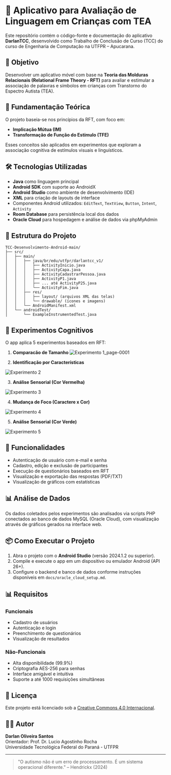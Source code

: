 # 📱 Aplicativo para Avaliação de Linguagem em Crianças com TEA

Este repositório contém o código-fonte e documentação do aplicativo **DarlanTCC**, desenvolvido como Trabalho de Conclusão de Curso (TCC) do curso de Engenharia de Computação na UTFPR – Apucarana.

## 🎯 Objetivo

Desenvolver um aplicativo móvel com base na **Teoria das Molduras Relacionais (Relational Frame Theory - RFT)** para avaliar e estimular a associação de palavras e símbolos em crianças com Transtorno do Espectro Autista (TEA).

## 🧠 Fundamentação Teórica

O projeto baseia-se nos princípios da RFT, com foco em:

- **Implicação Mútua (IM)**
- **Transformação de Função do Estímulo (TFE)**

Esses conceitos são aplicados em experimentos que exploram a associação cognitiva de estímulos visuais e linguísticos.

## 🛠️ Tecnologias Utilizadas

- **Java** como linguagem principal
- **Android SDK** com suporte ao AndroidX
- **Android Studio** como ambiente de desenvolvimento (IDE)
- **XML** para criação de layouts de interface
- Componentes Android utilizados: `EditText`, `TextView`, `Button`, `Intent`, `Activity`
- **Room Database** para persistência local dos dados
- **Oracle Cloud** para hospedagem e análise de dados via phpMyAdmin

## 📱 Estrutura do Projeto

```
TCC-Desenvolvimento-Android-main/
├── src/
│   ├── main/
│   │   ├── java/br/edu/utfpr/darlantcc_v1/
│   │   │   ├── ActivityInicio.java
│   │   │   ├── ActivityCapa.java
│   │   │   ├── ActivityCadastrarPessoa.java
│   │   │   ├── ActivityP1.java
│   │   │   ├── ... até ActivityP25.java
│   │   │   └── ActivityFim.java
│   │   ├── res/
│   │   │   ├── layout/ (arquivos XML das telas)
│   │   │   └── drawable/ (ícones e imagens)
│   │   └── AndroidManifest.xml
│   └── androidTest/
│       └── ExampleInstrumentedTest.java
```

## 🧪 Experimentos Cognitivos

O app aplica 5 experimentos baseados em RFT:

1. **Comparacão de Tamanho**
![Experimento 1_page-0001](https://github.com/user-attachments/assets/7ca797a8-a846-42aa-bd1d-6148b036cb77)


2. **Identificação por Características**

![Experimento 2](https://github.com/user-attachments/assets/28067f7c-7454-46aa-b833-d85cee8fe682)

3. **Análise Sensorial (Cor Vermelha)**

![Experimento 3](https://github.com/user-attachments/assets/90732a42-79cb-4f13-a74d-6ea634f83f50)


4. **Mudança de Foco (Caractere x Cor)**

![Experimento 4](https://github.com/user-attachments/assets/b19c563b-0309-464e-93e1-ee9bd11b7fc2)

5. **Análise Sensorial (Cor Verde)**

![Experimento 5](https://github.com/user-attachments/assets/fc541b5e-03e9-4b37-8f23-64dda5f0851c)


## 🔐 Funcionalidades

- Autenticação de usuário com e-mail e senha
- Cadastro, edição e exclusão de participantes
- Execução de questionários baseados em RFT
- Visualização e exportação das respostas (PDF/TXT)
- Visualização de gráficos com estatísticas

## 📊 Análise de Dados

Os dados coletados pelos experimentos são analisados via scripts PHP conectados ao banco de dados MySQL (Oracle Cloud), com visualização através de gráficos gerados na interface web.

## 📦 Como Executar o Projeto

1. Abra o projeto com o **Android Studio** (versão 2024.1.2 ou superior).
2. Compile e execute o app em um dispositivo ou emulador Android (API 26+).
3. Configure o backend e banco de dados conforme instruções disponíveis em `docs/oracle_cloud_setup.md`.

## 📊 Requisitos

### Funcionais

- Cadastro de usuários
- Autenticação e login
- Preenchimento de questionários
- Visualização de resultados

### Não-Funcionais

- Alta disponibilidade (99.9%)
- Criptografia AES-256 para senhas
- Interface amigável e intuitiva
- Suporte a até 1000 requisições simultâneas

## 📁 Licença

Este projeto está licenciado sob a [Creative Commons 4.0 Internacional](https://creativecommons.org/licenses/by/4.0/deed.pt_BR).

## 👨‍🏫 Autor

**Darlan Oliveira Santos**  
Orientador: Prof. Dr. Lucio Agostinho Rocha  
Universidade Tecnológica Federal do Paraná - UTFPR

---

> "O autismo não é um erro de processamento. É um sistema operacional diferente." – Hendrickx (2024)

